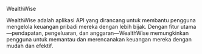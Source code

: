 WealthWise

WealthWise adalah aplikasi API yang dirancang untuk membantu pengguna mengelola keuangan pribadi mereka dengan lebih bijak. Dengan fitur utama—pendapatan, pengeluaran, dan anggaran—WealthWise memungkinkan pengguna untuk memantau dan merencanakan keuangan mereka dengan mudah dan efektif.
